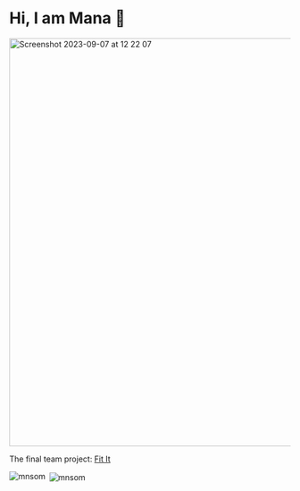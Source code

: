 # Hi, I am Mana 🌼
<img width="730" alt="Screenshot 2023-09-07 at 12 22 07" src="https://github.com/mnsom/mnsom/assets/130806211/3a3e1fdb-a5d1-4cf9-8924-8f96097c1e62">

The final team project: <a href="https://www.fit-it.homes/">Fit It</a> <br>

<p><img align="left" src="https://github-readme-stats.vercel.app/api/top-langs?username=mnsom&show_icons=true&locale=en&layout=compact" alt="mnsom" /></p>

<p>&nbsp;<img align="center" src="https://github-readme-stats.vercel.app/api?username=mnsom&show_icons=true&locale=en" alt="mnsom" /></p>
